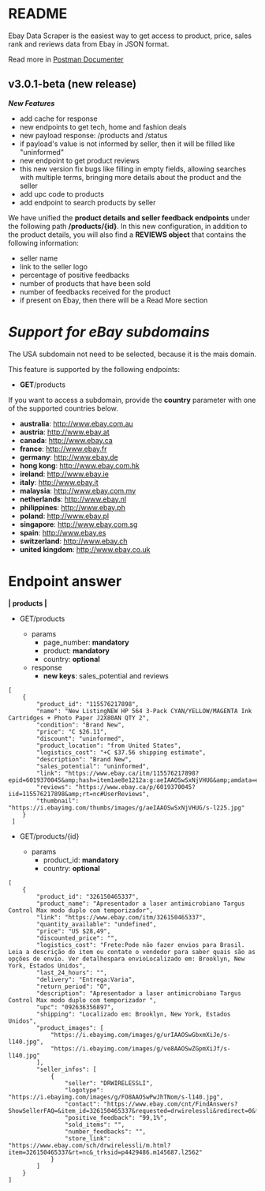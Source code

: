 # README
Ebay Data Scraper is the easiest way to get access to product, price, sales rank and reviews data from Ebay in JSON format.

Read more in [Postman Documenter](https://documenter.getpostman.com/view/4547078/2s84LStAFX)

## v3.0.1-beta (new release)

**_New Features_**

-   add cache for response
-   new endpoints to get tech, home and fashion deals
-   new payload response: /products and /status
-   if payload's value is not informed by seller, then it will be filled like "uninformed"
-   new endpoint to get product reviews
-   this new version fix bugs like filling in empty fields, allowing searches with multiple terms, bringing more details about the product and the seller
-    add upc code to products
-    add endpoint to search products by seller

We have unified the **product details and seller feedback endpoints** under the following path **/products/{id}**. In this new configuration, in addition to the product details, you will also find a **REVIEWS object** that contains the following information:
- seller name
- link to the seller logo
- percentage of positive feedbacks
- number of products that have been sold
- number of feedbacks received for the product
- if present on Ebay, then there will be a Read More section


# **_Support for eBay subdomains_**

The USA subdomain not need to be selected, because it is the mais domain.

This feature is supported by the following endpoints:

-   **GET**/products

If you want to access a subdomain, provide the **country** parameter with one of the supported countries below.

-   **australia**: http://www.ebay.com.au
-   **austria**: http://www.ebay.at
-   **canada**: http://www.ebay.ca
-   **france**: http://www.ebay.fr
-   **germany**: http://www.ebay.de
-   **hong kong**: http://www.ebay.com.hk
-   **ireland**: http://www.ebay.ie
-   **italy**: http://www.ebay.it
-   **malaysia**: http://www.ebay.com.my
-   **netherlands**: http://www.ebay.nl
-   **philippines**: http://www.ebay.ph
-   **poland**: http://www.ebay.pl
-   **singapore**: http://www.ebay.com.sg
-   **spain**: http://www.ebay.es
-   **switzerland**: http://www.ebay.ch
-   **united kingdom**: http://www.ebay.co.uk


# Endpoint answer
**| products |**

-   GET/products

    -   params
        -   page_number: **mandatory**
        -   product: **mandatory**
        -   country: **optional**
    -   response
        -   **new keys**: sales_potential and reviews

```
[
    {
        "product_id": "115576217898",
        "name": "New ListingNEW HP 564 3-Pack CYAN/YELLOW/MAGENTA Ink Cartridges + Photo Paper J2X80AN QTY 2",
        "condition": "Brand New",
        "price": "C $26.11",
        "discount": "uninformed",
        "product_location": "from United States",
        "logistics_cost": "+C $37.56 shipping estimate",
        "description": "Brand New",
        "sales_potential": "uninformed",
        "link": "https://www.ebay.ca/itm/115576217898?epid=6019370045&amp;hash=item1ae8e1212a:g:aeIAAOSwSxNjVHUG&amp;amdata=enc%3AAQAHAAAA4KBFkkcuHmN7YPLlgNa7crSHDtCOIqG3j0cLesS71a%2F3s%2FbH%2B6I7ZGPkfiwcKLtDx40N7u5INZuvWc8xH2sy0IfVpJVWt4zdAN%2BSS2VI5wNyP1bCbaa%2FFYxlnNRttXGirPl%2B5EdQ8f5T1PFdRZ7FAau2HHx6RCSsAG2tbbO12fyln34LlmEVOcJzVM7nywncTapPxy5uRxZimVc6hSzamWLyp3FM9xl0QheRtHdyfWk8oZxsMFVCsLINdHzDMBEg8EqVMCdSEFRI56q1SER9Fop7swpobxpUx7s1pYVFy9hZ%7Ctkp%3ABk9SR5aly7CAYQ",
        "reviews": "https://www.ebay.ca/p/6019370045?iid=115576217898&amp;rt=nc#UserReviews",
        "thumbnail": "https://i.ebayimg.com/thumbs/images/g/aeIAAOSwSxNjVHUG/s-l225.jpg"
    }
 ]
```

-   GET/products/{id}

    -   params
        -   product_id: **mandatory**
        -   country: **optional**

```
[
    {
        "product_id": "326150465337",
        "product_name": "Apresentador a laser antimicrobiano Targus Control Max modo duplo com temporizador",
        "link": "https://www.ebay.com/itm/326150465337",
        "quantity_available": "undefined",
        "price": "US $28,49",
        "discounted_price": "",
        "logistics_cost": "Frete:Pode não fazer envios para Brasil. Leia a descrição do item ou contate o vendedor para saber quais são as opções de envio. Ver detalhespara envioLocalizado em: Brooklyn, New York, Estados Unidos",
        "last_24_hours": "",
        "delivery": "Entrega:Varia",
        "return_period": "O",
        "description": "Apresentador a laser antimicrobiano Targus Control Max modo duplo com temporizador ",
        "upc": "092636356897",
        "shipping": "Localizado em: Brooklyn, New York, Estados Unidos",
        "product_images": [
            "https://i.ebayimg.com/images/g/urIAAOSwGbxmXiJe/s-l140.jpg",
            "https://i.ebayimg.com/images/g/ve8AAOSwZGpmXiJf/s-l140.jpg"
        ],
        "seller_infos": [
            {
                "seller": "DRWIRELESSLI",
                "logotype": "https://i.ebayimg.com/images/g/FO8AAOSwPwJhTNom/s-l140.jpg",
                "contact": "https://www.ebay.com/cnt/FindAnswers?ShowSellerFAQ=&item_id=326150465337&requested=drwirelessli&redirect=0&frm=284&rt=nc&ssPageName=PageSellerM2MFAQ_VI&_trksid=p4429486.m145687.l149087&_caprdt=1",
                "positive_feedback": "99,1%",
                "sold_items": "",
                "number_feedbacks": "",
                "store_link": "https://www.ebay.com/sch/drwirelessli/m.html?item=326150465337&rt=nc&_trksid=p4429486.m145687.l2562"
            }
        ]
    }
]

```
